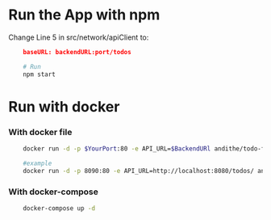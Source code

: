 # Run the App with npm
Change Line 5 in src/network/apiClient to:
```json
    baseURL: backendURL:port/todos
```
```bash
    # Run
    npm start
```
# Run with docker
### With docker file

```bash
    docker run -d -p $YourPort:80 -e API_URL=$BackendURl andithe/todo-frontend:latest

    #example
    docker run -d -p 8090:80 -e API_URL=http://localhost:8080/todos/ andithe/todo-frontend:latest
```
### With docker-compose

```bash
    docker-compose up -d
```